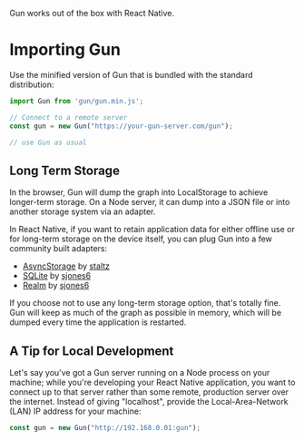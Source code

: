 Gun works out of the box with React Native.

# Importing Gun

Use the minified version of Gun that is bundled with the standard distribution:

```javascript
import Gun from 'gun/gun.min.js';

// Connect to a remote server
const gun = new Gun("https://your-gun-server.com/gun");

// use Gun as usual
```

## Long Term Storage

In the browser, Gun will dump the graph into LocalStorage to achieve longer-term storage. On a Node server, it can dump into a JSON file or into another storage system via an adapter.

In React Native, if you want to retain application data for either offline use or for long-term storage on the device itself, you can plug Gun into a few community built adapters:

* [AsyncStorage](https://github.com/staltz/gun-asyncstorage) by [staltz](https://github.com/staltz)
* [SQLite](https://github.com/staltz/gun-react-native-sqlite) by [sjones6](https://github.com/sjones6)
* [Realm](https://github.com/staltz/gun-realm) by [sjones6](https://github.com/sjones6)

If you choose not to use any long-term storage option, that's totally fine. Gun will keep as much of the graph as possible in memory, which will be dumped every time the application is restarted.

## A Tip for Local Development

Let's say you've got a Gun server running on a Node process on your machine; while you're developing your React Native application, you want to connect up to that server rather than some remote, production server over the internet. Instead of giving "localhost", provide the Local-Area-Network (LAN) IP address for your machine:

```javascript
const gun = new Gun("http://192.168.0.01:gun");
```